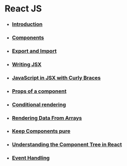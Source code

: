 # React JS

- ### [Introduction](introduction.md "Introduction to React")
- ### [Components](components.md "Components")
- ### [Export and Import](export-import.md "Export and Import")
- ### [Writing JSX](jsx.md "Writing JSX")
- ### [JavaScript in JSX with Curly Braces](js-in-jsx-curly-braces.md "JavaScript in JSX with Curly Braces")
- ### [Props of a component](props.md "Properties of a component")
- ### [Conditional rendering](conditional-rendering.md 'Conditional rendering')
- ### [Rendering Data From Arrays](render-data-from-arrays.md "Rendering Data From Arrays")
- ### [Keep Components pure](keep-pure-components.md "Keeping Pure components")
- ### [Understanding the Component Tree in React](ui-tree.md "Trees in React")
- ### [Event Handling](event-handling "Event jandling")
